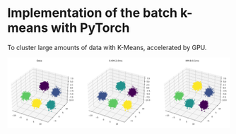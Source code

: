 # Implementation of the batch k-means with PyTorch

To cluster large amounts of data with K-Means, accelerated by GPU.

<p>
	<img src="pic.png" />
</p>